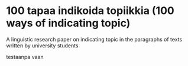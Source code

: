 # 100 tapaa indikoida topiikkia (100 ways of indicating topic)
A linguistic research paper on indicating topic in the paragraphs of texts written by university students

testaanpa vaan
